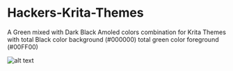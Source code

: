 # Hackers-Krita-Themes
A Green mixed with Dark Black Amoled colors combination for Krita Themes with total Black color background (#000000) total green color foreground (#00FF00)    

![alt text](https://raw.githubusercontent.com/regawaras/Hackers-Krita-Themes/ref-1.png)
